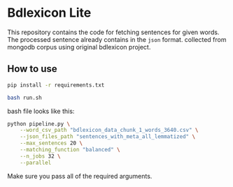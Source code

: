# Bdlexicon Lite
This repository contains the code for fetching sentences for given words. The processed sentence already contains in the `json` format. collected from mongodb corpus using original bdlexicon project.

## How to use

```bash
pip install -r requirements.txt
```

```bash
bash run.sh
```

bash file looks like this:

```bash
python pipeline.py \
    --word_csv_path "bdlexicon_data_chunk_1_words_3640.csv" \
    --json_files_path "sentences_with_meta_all_lemmatized" \
    --max_sentences 20 \
    --matching_function "balanced" \
    --n_jobs 32 \
    --parallel
```
Make sure you pass all of the required arguments.